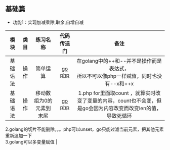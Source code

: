 ## 基础篇

* 功能1：实现加减乘除,取余,自增自减


|             模块                    |  类目                   |                 练习名称   |    代码传送门   |   备注   |
| :------: | :-----------: | :---------------------: | :------: | :------: |
|     基础语法  |  操作  |   简单运算   |  [go](https://github.com/hanbinglove/golang/blob/main/basic/operation/i.go)  [php](https://github.com/hanbinglove/golang/blob/main/basic/operation/i.php) | 在golang中的++和--并不是操作而是表达式，<br>所以不可以像php一样赋值，同时也没有--x和++x     |
|     基础语法  |  操作  |   移动数组为0的元素到末尾   |  [go](https://github.com/hanbinglove/golang/blob/main/basic/moveZeroes/i.go)  [php](https://github.com/hanbinglove/golang/blob/main/basic/moveZeroes/i.php) | 1.php for里面取count ，就算实时改变了变量的内容，count也不会变，但是go会因为内容改变而改变len的值，导致死循环<br>
2.golang的切片不能删除。。。php可以unset，go只能过滤当前元素，把其他元素重新追加一下<br>
3.golang可以多变量赋值    |

